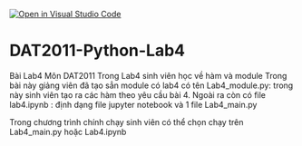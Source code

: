 [![Open in Visual Studio Code](https://classroom.github.com/assets/open-in-vscode-2e0aaae1b6195c2367325f4f02e2d04e9abb55f0b24a779b69b11b9e10269abc.svg)](https://classroom.github.com/online_ide?assignment_repo_id=20888791&assignment_repo_type=AssignmentRepo)
# DAT2011-Python-Lab4
Bài Lab4 Môn DAT2011
Trong Lab4 sinh viên học về hàm và module
Trong bài này giảng viên đã tạo sẳn module có lab4 có tên Lab4_module.py: trong này sinh viên
tạo ra các hàm theo yêu cầu bài 4.
Ngoài ra còn có file lab4.ipynb : định dạng file jupyter notebook
và 1 file Lab4_main.py

Trong chương trình chính chạy sinh viên có thể chọn chạy trên Lab4_main.py hoặc Lab4.ipynb

